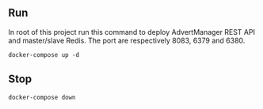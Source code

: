 ## Run
In root of this project run this command to deploy AdvertManager REST API and master/slave Redis.
The port are respectively 8083, 6379 and 6380. 

```
docker-compose up -d
```

## Stop

```
docker-compose down
```

